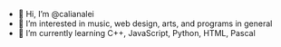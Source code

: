 - 👋 Hi, I’m @calianalei
- 👀 I’m interested in music, web design, arts, and programs in general
- 🌱 I’m currently learning C++, JavaScript, Python, HTML, Pascal

<!---
calianalei/calianalei is a ✨ special ✨ repository because its `README.md` (this file) appears on your GitHub profile.
You can click the Preview link to take a look at your changes.
--->
